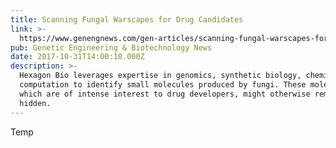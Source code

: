 ```yaml
---
title: Scanning Fungal Warscapes for Drug Candidates
link: >-
  https://www.genengnews.com/gen-articles/scanning-fungal-warscapes-for-drug-candidates/6190
pub: Genetic Engineering & Biotechnology News
date: 2017-10-31T14:00:10.000Z
description: >-
  Hexagon Bio leverages expertise in genomics, synthetic biology, chemistry, and
  computation to identify small molecules produced by fungi. These molecules,
  which are of intense interest to drug developers, might otherwise remain
  hidden.
---
```

Temp
